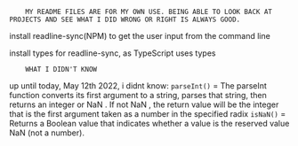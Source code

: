         MY README FILES ARE FOR MY OWN USE. BEING ABLE TO LOOK BACK AT PROJECTS AND SEE WHAT I DID WRONG OR RIGHT IS ALWAYS GOOD.

install readline-sync(NPM) to get the user input from the command line

install types for readline-sync, as TypeScript uses types

        WHAT I DIDN'T KNOW

up until today, May 12th 2022, i didnt know:
`parseInt()` = The parseInt function converts its first argument to a string, parses that string, then returns an integer or NaN . If not NaN , the return value will be the integer that is the first argument taken as a number in the specified radix
`isNaN()` = Returns a Boolean value that indicates whether a value is the reserved value NaN (not a number).
